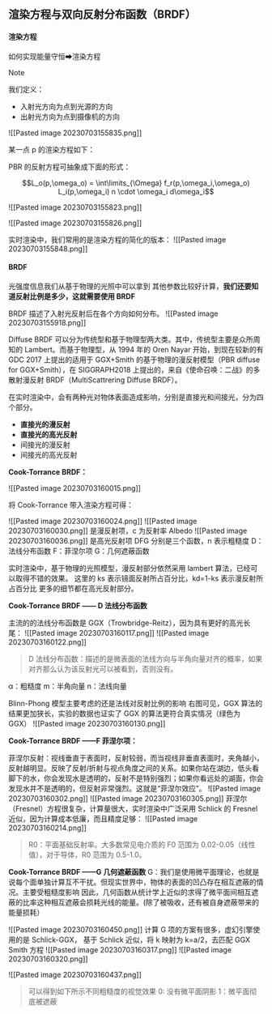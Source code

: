 
## 渲染方程与双向反射分布函数（BRDF）
#### 渲染方程
如何实现能量守恒➡渲染方程

> [!NOTE]
> 我们定义：
>- 入射光方向为点到光源的方向
> - 出射光方向为点到摄像机的方向
> 

![[Pasted image 20230703155835.png]]

某一点 p 的渲染方程如下：

PBR 的反射方程可抽象成下面的形式：

$$L_o(p,\omega_o) = \int\limits_{\Omega} f_r(p,\omega_i,\omega_o) L_i(p,\omega_i) n \cdot \omega_i d\omega_i$$

![[Pasted image 20230703155823.png]]

![[Pasted image 20230703155826.png]]

实时渲染中，我们常用的是渲染方程的简化的版本：
![[Pasted image 20230703155848.png]]



#### BRDF
光强度信息我们从基于物理的光照中可以拿到
其他参数比较好计算，**我们还要知道反射比例是多少，这就需要使用 BRDF**


BRDF 描述了入射光反射后在各个方向如何分布。
![[Pasted image 20230703155918.png]]

Diffuse BRDF 可以分为传统型和基于物理型两大类。其中，传统型主要是众所周知的 Lambert。而基于物理型，从 1994 年的 Oren Nayar 开始，到现在较新的有 GDC 2017 上提出的适用于 GGX+Smith 的基于物理的漫反射模型（PBR diffuse for GGX+Smith），在 SIGGRAPH2018 上提出的，来自《使命召唤：二战》的多散射漫反射 BRDF（MultiScattrering Diffuse BRDF）。

在实时渲染中，会有两种光对物体表面造成影响，分别是直接光和间接光，分为四个部分。
- **直接光的漫反射**
- **直接光的高光反射**
- 间接光的漫反射
- 间接光的高光反射

**Cook-Torrance BRDF：**

![[Pasted image 20230703160015.png]]

将 Cook-Torrance 带入渲染方程可得：

![[Pasted image 20230703160024.png]]
![[Pasted image 20230703160030.png]] 是漫反射项，c 为反射率 Albedo
![[Pasted image 20230703160036.png]] 是高光反射项
DFG 分别是三个函数，n 表示粗糙度
D：法线分布函数
F：菲涅尔项
G：几何遮蔽函数

实时渲染中，基于物理的光照模型，漫反射部分依然采用 lambert 算法，已经可以取得不错的效果。
这里的 ks 表示镜面反射所占百分比，kd=1-ks 表示漫反射所占百分比
更多的细节都在高光反射部分。

**Cook-Torrance BRDF —— D 法线分布函数**

主流的的法线分布函数是 GGX（Trowbridge-Reitz），因为具有更好的高光长尾：
![[Pasted image 20230703160117.png]]
![[Pasted image 20230703160122.png]]
>D 法线分布函数：描述的是微表面的法线方向与半角向量对齐的概率，如果对齐那么认为该反射光可以被看到，否则没有。

α：粗糙度
m：半角向量
n：法线向量

Blinn-Phong 模型主要考虑的还是法线对反射比例的影响
右图可见，GGX 算法的结果更加狭长，实验的数据也证实了 GGX 的算法更符合真实情况（绿色为 GGX）
![[Pasted image 20230703160130.png]]


**Cook-Torrance BRDF ——F 菲涅尔项：**

菲涅尔反射：视线垂直于表面时，反射较弱，而当视线非垂直表面时，夹角越小，反射越明显。反映了反射/折射与视点角度之间的关系。如果你站在湖边，低头看脚下的水，你会发现水是透明的，反射不是特别强烈；如果你看远处的湖面，你会发现水并不是透明的，但反射非常强烈。这就是“菲涅尔效应”。
![[Pasted image 20230703160302.png]]
![[Pasted image 20230703160305.png]]
菲涅尔（Fresnel）方程很复杂，计算量很大，实时渲染中广泛采用 Schlick 的 Fresnel 近似，因为计算成本低廉，而且精度足够：
![[Pasted image 20230703160214.png]]
>R0：平面基础反射率。大多数常见电介质的 F0 范围为 0.02-0.05（线性值），对于导体，R0 范围为 0.5-1.0。


**Cook-Torrance BRDF ——G 几何遮蔽函数**
G：我们是使用微平面理论，也就是说每个面单独计算互不干扰。但现实世界中，物体的表面的凹凸存在相互遮蔽的情况。主要受粗糙度影响
因此，几何函数从统计学上近似的求得了微平面间相互遮蔽的比率这种相互遮蔽会损耗光线的能量。(除了被吸收，还有被自身遮蔽带来的能量损耗）

![[Pasted image 20230703160450.png]]
计算 G 项的方案有很多，虚幻引擎使用的是 Schlick-GGX，
基于 Schlick 近似，将 k 映射为 k=a/2，去匹配 GGX Smith 方程
![[Pasted image 20230703160317.png]]
![[Pasted image 20230703160320.png]]

![[Pasted image 20230703160437.png]]
>可以得到如下所示不同粗糙度的视觉效果 0: 没有微平面阴影    1：微平面彻底被遮蔽


